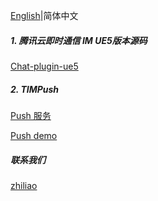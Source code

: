 [English](./README.md)|简体中文

##### 1. 腾讯云即时通信 IM UE5版本源码

[Chat-plugin-ue5](https://github.com/TencentCloud/chat-plugin-ue5)

##### 2. TIMPush

[Push 服务](https://cloud.tencent.com/document/product/269/100621)

[Push demo](https://github.com/TencentCloud/TIMSDK/tree/master/UE5/Push/pushdemo)


##### 联系我们

[zhiliao](https://zhiliao.qq.com/)

